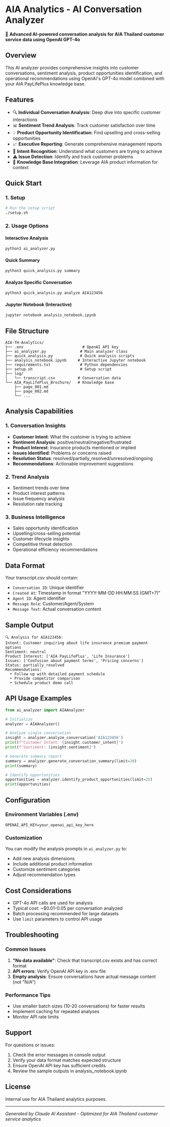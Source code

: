 # AIA Analytics - AI Conversation Analyzer

🤖 **Advanced AI-powered conversation analysis for AIA Thailand customer service data using OpenAI GPT-4o**

## Overview

This AI analyzer provides comprehensive insights into customer conversations, sentiment analysis, product opportunities identification, and operational recommendations using OpenAI's GPT-4o model combined with your AIA PayLifePlus knowledge base.

## Features

- 🔍 **Individual Conversation Analysis**: Deep dive into specific customer interactions
- 📊 **Sentiment Trend Analysis**: Track customer satisfaction over time
- 💡 **Product Opportunity Identification**: Find upselling and cross-selling opportunities
- 📈 **Executive Reporting**: Generate comprehensive management reports
- 🎯 **Intent Recognition**: Understand what customers are trying to achieve
- ⚠️ **Issue Detection**: Identify and track customer problems
- 💼 **Knowledge Base Integration**: Leverage AIA product information for context

## Quick Start

### 1. Setup
```bash
# Run the setup script
./setup.sh
```

### 2. Usage Options

#### Interactive Analysis
```bash
python3 ai_analyzer.py
```

#### Quick Summary
```bash
python3 quick_analysis.py summary
```

#### Analyze Specific Conversation
```bash
python3 quick_analysis.py analyze AIA123456
```

#### Jupyter Notebook (Interactive)
```bash
jupyter notebook analysis_notebook.ipynb
```

## File Structure

```
AIA-TH-Analytics/
├── .env                          # OpenAI API key
├── ai_analyzer.py               # Main analyzer class
├── quick_analysis.py            # Quick analysis scripts
├── analysis_notebook.ipynb     # Interactive Jupyter notebook
├── requirements.txt             # Python dependencies
├── setup.sh                     # Setup script
├── log/
│   └── transcript.csv          # Conversation data
└── AIA_PayLifePlus_Brochure/   # Knowledge base
    ├── page_001.md
    ├── page_002.md
    └── ...
```

## Analysis Capabilities

### 1. Conversation Insights
- **Customer Intent**: What the customer is trying to achieve
- **Sentiment Analysis**: positive/neutral/negative/frustrated
- **Product Interest**: Insurance products mentioned or implied
- **Issues Identified**: Problems or concerns raised
- **Resolution Status**: resolved/partially_resolved/unresolved/ongoing
- **Recommendations**: Actionable improvement suggestions

### 2. Trend Analysis
- Sentiment trends over time
- Product interest patterns
- Issue frequency analysis
- Resolution rate tracking

### 3. Business Intelligence
- Sales opportunity identification
- Upselling/cross-selling potential
- Customer lifecycle insights
- Competitive threat detection
- Operational efficiency recommendations

## Data Format

Your transcript.csv should contain:
- `Conversation ID`: Unique identifier
- `Created At`: Timestamp in format "YYYY-MM-DD HH:MM:SS (GMT+7)"
- `Agent ID`: Agent identifier
- `Message Role`: Customer/Agent/System
- `Message Text`: Actual conversation content

## Sample Output

```
🔍 Analysis for AIA123456:
Intent: Customer inquiring about life insurance premium payment options
Sentiment: neutral
Product Interest: ['AIA PayLifePlus', 'Life Insurance']
Issues: ['Confusion about payment terms', 'Pricing concerns']
Status: partially_resolved
Recommendations: 
  • Follow up with detailed payment schedule
  • Provide competitor comparison
  • Schedule product demo call
```

## API Usage Examples

```python
from ai_analyzer import AIAAnalyzer

# Initialize
analyzer = AIAAnalyzer()

# Analyze single conversation
insight = analyzer.analyze_conversation('AIA123456')
print(f"Customer Intent: {insight.customer_intent}")
print(f"Sentiment: {insight.sentiment}")

# Generate summary report
summary = analyzer.generate_conversation_summary(limit=20)
print(summary)

# Identify opportunities
opportunities = analyzer.identify_product_opportunities(limit=25)
print(opportunities)
```

## Configuration

### Environment Variables (.env)
```
OPENAI_API_KEY=your_openai_api_key_here
```

### Customization
You can modify the analysis prompts in `ai_analyzer.py` to:
- Add new analysis dimensions
- Include additional product information
- Customize sentiment categories
- Adjust recommendation types

## Cost Considerations

- GPT-4o API calls are used for analysis
- Typical cost: ~$0.01-0.05 per conversation analyzed
- Batch processing recommended for large datasets
- Use `limit` parameters to control API usage

## Troubleshooting

### Common Issues

1. **"No data available"**: Check that transcript.csv exists and has correct format
2. **API errors**: Verify OpenAI API key in .env file
3. **Empty analysis**: Ensure conversations have actual message content (not "N/A")

### Performance Tips

- Use smaller batch sizes (10-20 conversations) for faster results
- Implement caching for repeated analyses
- Monitor API rate limits

## Support

For questions or issues:
1. Check the error messages in console output
2. Verify your data format matches expected structure
3. Ensure OpenAI API key has sufficient credits
4. Review the sample outputs in analysis_notebook.ipynb

## License

Internal use for AIA Thailand analytics purposes.

---

*Generated by Claude AI Assistant - Optimized for AIA Thailand customer service analytics*
